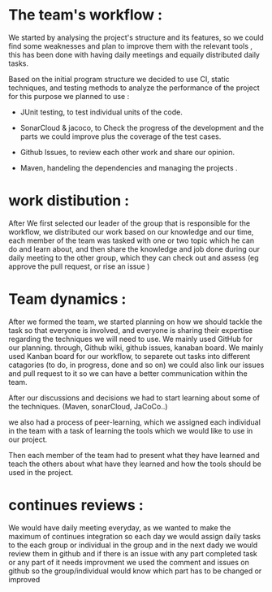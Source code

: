 # The team's workflow :

We started by analysing the project's structure and its features, so we could find some weaknesses and plan to improve them with the relevant tools , this has been done with having daily meetings and equaily distributed daily tasks. 

Based on the initial program structure we decided to use CI, static techniques, and testing methods to  analyze the performance of the project for this purpose we planned  to use : 
- JUnit testing, to test individual units of the code.
- SonarCloud  & jacoco, to Check the progress of the development and the parts we could improve plus the coverage of the test cases.
- Github Issues, to review each other work and share our opinion.

- Maven, handeling the dependencies and managing the projects . 
# work distibution :
After We first selected our leader of the group that is responsible for the workflow, we distributed our work based on our knowledge and our time, each member of the team was tasked with one or two topic which he can do and learn about, and then share the knowledge and job done during our daily meeting to the other group, which they can check out and assess (eg approve the pull request, or rise an issue )


 # Team dynamics :

After we formed the team, we started planning on how we should tackle the task so that everyone is involved, and everyone is sharing their expertise regarding the techniques we will need to use. We mainly used GitHub for our planning. through, Github wiki, github issues, kanaban board. We mainly used Kanban board for our workflow, to separete out tasks into different catagories (to do, in progress, done and so on) we could also link our issues and pull request to it so we can have a better communication within the team. 



After our discussions and decisions we had to start learning about some of the techniques. (Maven, sonarCloud, JaCoCo..)



we also had a process of peer-learning, which we assigned each individual in the team with a task of learning the tools which we would like to use in our project.

Then each member of the team had to present what they have learned and teach the others about what have they learned and how the tools should be used in the project.


# continues reviews :
We would have daily meeting everyday, as we wanted to make the maximum of continues integration so each day we would assign daily tasks to the each group or individual in the group and in the next dady we would review them in github and
if there is an issue with any part completed task or any part of it needs improvment we used the comment and issues on github so the group/individual would know which part has to be changed or improved

